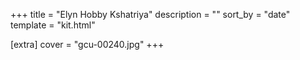 +++
title = "Elyn Hobby Kshatriya"
description = ""
sort_by = "date"
template = "kit.html"

[extra]
cover = "gcu-00240.jpg"
+++